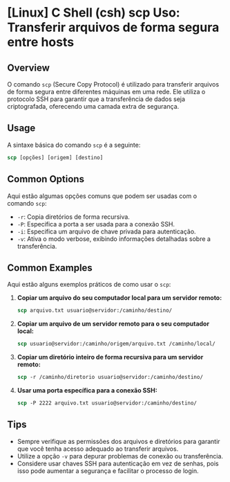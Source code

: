 # [Linux] C Shell (csh) scp Uso: Transferir arquivos de forma segura entre hosts

## Overview
O comando `scp` (Secure Copy Protocol) é utilizado para transferir arquivos de forma segura entre diferentes máquinas em uma rede. Ele utiliza o protocolo SSH para garantir que a transferência de dados seja criptografada, oferecendo uma camada extra de segurança.

## Usage
A sintaxe básica do comando `scp` é a seguinte:

```csh
scp [opções] [origem] [destino]
```

## Common Options
Aqui estão algumas opções comuns que podem ser usadas com o comando `scp`:

- `-r`: Copia diretórios de forma recursiva.
- `-P`: Especifica a porta a ser usada para a conexão SSH.
- `-i`: Especifica um arquivo de chave privada para autenticação.
- `-v`: Ativa o modo verbose, exibindo informações detalhadas sobre a transferência.

## Common Examples
Aqui estão alguns exemplos práticos de como usar o `scp`:

1. **Copiar um arquivo do seu computador local para um servidor remoto:**

   ```csh
   scp arquivo.txt usuario@servidor:/caminho/destino/
   ```

2. **Copiar um arquivo de um servidor remoto para o seu computador local:**

   ```csh
   scp usuario@servidor:/caminho/origem/arquivo.txt /caminho/local/
   ```

3. **Copiar um diretório inteiro de forma recursiva para um servidor remoto:**

   ```csh
   scp -r /caminho/diretorio usuario@servidor:/caminho/destino/
   ```

4. **Usar uma porta específica para a conexão SSH:**

   ```csh
   scp -P 2222 arquivo.txt usuario@servidor:/caminho/destino/
   ```

## Tips
- Sempre verifique as permissões dos arquivos e diretórios para garantir que você tenha acesso adequado ao transferir arquivos.
- Utilize a opção `-v` para depurar problemas de conexão ou transferência.
- Considere usar chaves SSH para autenticação em vez de senhas, pois isso pode aumentar a segurança e facilitar o processo de login.